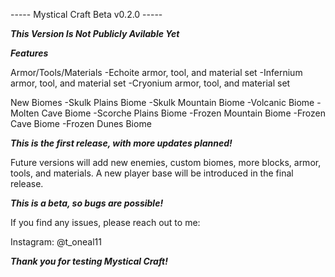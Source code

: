----- Mystical Craft Beta v0.2.0 -----

*****This Version Is Not Publicly Avilable Yet*****

*****Features*****

Armor/Tools/Materials
  -Echoite armor, tool, and material set
  -Infernium armor, tool, and material set
  -Cryonium armor, tool, and material set

New Biomes
  -Skulk Plains Biome
  -Skulk Mountain Biome
  -Volcanic Biome
  -Molten Cave Biome
  -Scorche Plains Biome
  -Frozen Mountain Biome
  -Frozen Cave Biome
  -Frozen Dunes Biome

*****This is the first release, with more updates planned!*****

Future versions will add new enemies, custom biomes, more blocks, armor, tools, and materials.
A new player base will be introduced in the final release.

*****This is a beta, so bugs are possible!*****

If you find any issues, please reach out to me:

Instagram: @t_oneal11  

*****Thank you for testing Mystical Craft!*****

